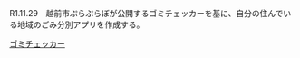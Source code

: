 R1.11.29　越前市ぷらぷらぼが公開するゴミチェッカーを基に、自分の住んでいる地域のごみ分別アプリを作成する。

<a href="http://www4.ttn.ne.jp/~flowerhana/gomiindex.html" target="_blank">ゴミチェッカー</a>
